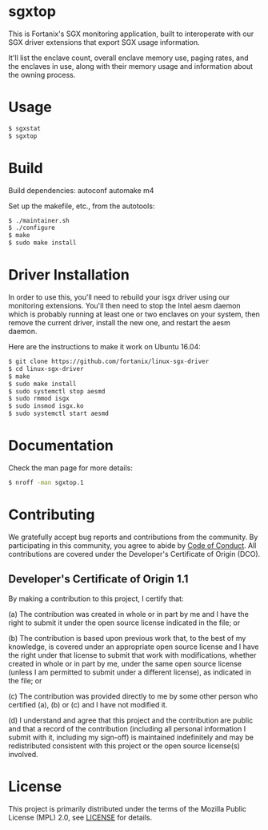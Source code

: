 # sgxtop

This is Fortanix's SGX monitoring application, built to interoperate
with our SGX driver extensions that export SGX usage information.

It'll list the enclave count, overall enclave memory use, paging rates,
and the enclaves in use, along with their memory usage and information
about the owning process.

# Usage


``` sh
$ sgxstat
$ sgxtop
```

# Build

Build dependencies: autoconf automake m4

Set up the makefile, etc., from the autotools:

``` sh
$ ./maintainer.sh
$ ./configure
$ make
$ sudo make install
```

# Driver Installation

In order to use this, you'll need to rebuild your isgx driver using
our monitoring extensions.  You'll then need to stop the Intel aesm
daemon which is probably running at least one or two enclaves on
your system, then remove the current driver, install the new one,
and restart the aesm daemon.

Here are the instructions to make it work on Ubuntu 16.04:

``` sh
$ git clone https://github.com/fortanix/linux-sgx-driver
$ cd linux-sgx-driver
$ make
$ sudo make install
$ sudo systemctl stop aesmd
$ sudo rmmod isgx
$ sudo insmod isgx.ko
$ sudo systemctl start aesmd
```

# Documentation

Check the man page for more details:

``` sh
$ nroff -man sgxtop.1
```

# Contributing

We gratefully accept bug reports and contributions from the community.
By participating in this community, you agree to abide by [Code of Conduct](./CODE_OF_CONDUCT.md).
All contributions are covered under the Developer's Certificate of Origin (DCO).

## Developer's Certificate of Origin 1.1

By making a contribution to this project, I certify that:

(a) The contribution was created in whole or in part by me and I
have the right to submit it under the open source license
indicated in the file; or

(b) The contribution is based upon previous work that, to the best
of my knowledge, is covered under an appropriate open source
license and I have the right under that license to submit that
work with modifications, whether created in whole or in part
by me, under the same open source license (unless I am
permitted to submit under a different license), as indicated
in the file; or

(c) The contribution was provided directly to me by some other
person who certified (a), (b) or (c) and I have not modified
it.

(d) I understand and agree that this project and the contribution
are public and that a record of the contribution (including all
personal information I submit with it, including my sign-off) is
maintained indefinitely and may be redistributed consistent with
this project or the open source license(s) involved.

# License

This project is primarily distributed under the terms of the Mozilla Public License (MPL) 2.0, see [LICENSE](./LICENSE) for details.
